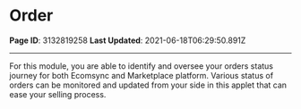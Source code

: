 # Order

**Page ID**: 3132819258
**Last Updated**: 2021-06-18T06:29:50.891Z

---

For this module, you are able to identify and oversee your orders status journey for both Ecomsync and Marketplace platform. Various status of orders can be monitored and updated from your side in this applet that can ease your selling process.

